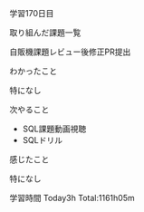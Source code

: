 学習170日目

取り組んだ課題一覧

自販機課題レビュー後修正PR提出

わかったこと

特になし

次やること

- SQL課題動画視聴
- SQLドリル

感じたこと

特になし

学習時間 Today3h Total:1161h05m